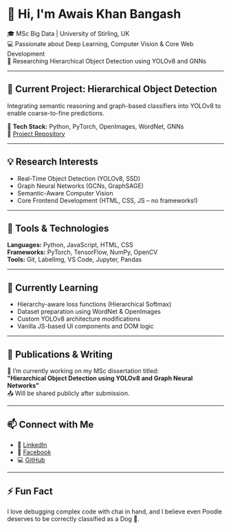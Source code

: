 # 👋 Hi, I'm Awais Khan Bangash

🎓 MSc Big Data | University of Stirling, UK  
💻 Passionate about Deep Learning, Computer Vision & Core Web Development  
🧠 Researching Hierarchical Object Detection using YOLOv8 and GNNs

---

## 🚀 Current Project: Hierarchical Object Detection
Integrating semantic reasoning and graph-based classifiers into YOLOv8 to enable coarse-to-fine predictions.

📌 **Tech Stack:** Python, PyTorch, OpenImages, WordNet, GNNs  
🔗 [Project Repository](https://github.com/Awais-khanBangash/Hierarchical-Object-Detection-with-YOLOv8-and-GNNs)

---

## 💡 Research Interests
- Real-Time Object Detection (YOLOv8, SSD)
- Graph Neural Networks (GCNs, GraphSAGE)
- Semantic-Aware Computer Vision
- Core Frontend Development (HTML, CSS, JS – no frameworks!)

---

## 🧰 Tools & Technologies

**Languages:** Python, JavaScript, HTML, CSS  
**Frameworks:** PyTorch, TensorFlow, NumPy, OpenCV  
**Tools:** Git, LabelImg, VS Code, Jupyter, Pandas

---

## 🌱 Currently Learning
- Hierarchy-aware loss functions (Hierarchical Softmax)
- Dataset preparation using WordNet & OpenImages
- Custom YOLOv8 architecture modifications
- Vanilla JS-based UI components and DOM logic

---

## 📄 Publications & Writing
📝 I’m currently working on my MSc dissertation titled:  
**"Hierarchical Object Detection using YOLOv8 and Graph Neural Networks"**  
📤 Will be shared publicly after submission.

---

## 📫 Connect with Me
- 🔗 [LinkedIn](https://www.linkedin.com/in/awais-khan-bangash/)
- 📘 [Facebook](https://www.facebook.com/AwaiskhanBangash.Pak/)
- 💻 [GitHub](https://github.com/Awais-khanBangash)

---

## ⚡ Fun Fact
I love debugging complex code with chai in hand, and I believe even Poodle deserves to be correctly classified as a Dog 🐶.

